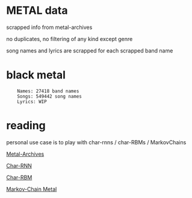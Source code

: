 # METAL data

scrapped info from metal-archives

no duplicates, no filtering of any kind except genre

song names and lyrics are scrapped for each scrapped band name

# black metal

        Names: 27418 band names
        Songs: 549442 song names
        Lyrics: WIP


# reading

personal use case is to play with char-rnns / char-RBMs / MarkovChains

[Metal-Archives](http://metal-archives.com/)

[Char-RNN](https://karpathy.github.io/2015/05/21/rnn-effectiveness/)

[Char-RBM](https://colinmorris.github.io/blog/dreaming-rbms)

[Markov-Chain Metal](http://www.degeneratestate.org/posts/2016/Sep/12/heavy-metal-and-natural-language-processing-part-2/)
